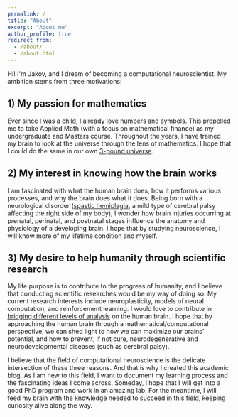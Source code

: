 ```yaml
---
permalink: /
title: "About"
excerpt: "About me"
author_profile: true
redirect_from: 
  - /about/
  - /about.html
---
```

Hi! I'm Jakov, and I dream of becoming a computational neuroscientist. My ambition stems from three motivations:

## 1) My passion for mathematics

Ever since I was a child, I already love numbers and symbols. This propelled me to take Applied Math (with a focus on mathematical finance) as my undergraduate and Masters course. Throughout the years, I have trained my brain to look at the universe through the lens of mathematics. I hope that I could do the same in our own [3-pound universe](https://faculty.washington.edu/chudler/ffacts.html).

## 2) My interest in knowing how the brain works

I am fascinated with what the human brain does, how it performs various processes, and why the brain does what it does. Being born with a neurological disorder ([spastic hemiplegia](http://www.brainandspinalcord.org/spastic-hemiplegia/), a mild type of cerebral palsy affecting the right side of my body), I wonder how brain injuries occurring at prenatal, perinatal, and postnatal stages influence the anatomy and physiology of a developing brain. I hope that by studying neuroscience, I will know more of my lifetime condition and myself.

## 3) My desire to help humanity through scientific research

My life purpose is to contribute to the progress of humanity, and I believe that conducting scientific researches would be my way of doing so. My current research interests include neuroplasticity, models of neural computation, and reinforcement learning. I would love to contribute in [bridging different levels of analysis](https://www.youtube.com/watch?v=G9-gfXp_4I4) on the human brain. I hope that by approaching the human brain through a mathematical/computational perspective, we can shed light to how we can maximize our brains’ potential, and how to prevent, if not cure, neurodegenerative and neurodevelopmental diseases (such as cerebral palsy).

I believe that the field of computational neuroscience is the delicate intersection of these three reasons. And that is why I created this academic blog. As I am new to this field, I want to document my learning process and the fascinating ideas I come across. Someday, I hope that I will get into a good PhD program and work in an amazing lab. For the meantime, I will feed my brain with the knowledge needed to succeed in this field, keeping curiosity alive along the way. 
